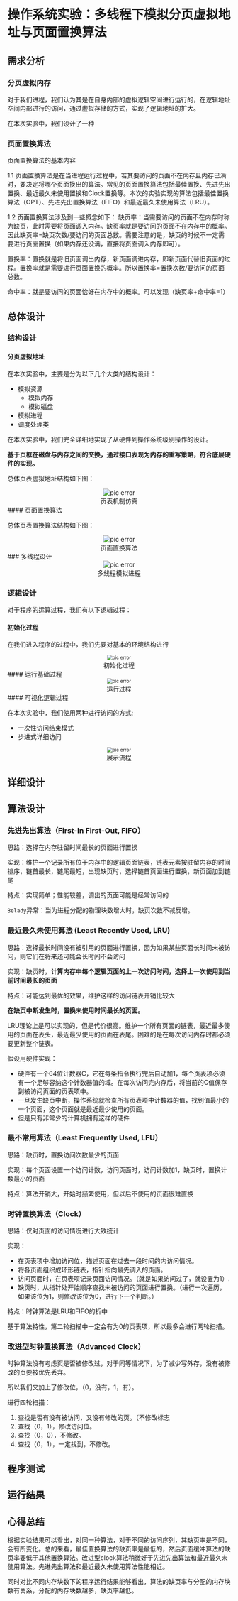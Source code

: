 # 操作系统实验：多线程下模拟分页虚拟地址与页面置换算法

## 需求分析

### 分页虚拟内存

对于我们进程，我们认为其是在自身内部的虚拟逻辑空间进行运行的，在逻辑地址空间内部进行的访问，通过虚拟存储的方式，实现了逻辑地址的扩大。

在本次实验中，我们设计了一种

### 页面置换算法

页面置换算法的基本内容

1.1 页面置换算法是在当进程运行过程中，若其要访问的页面不在内存且内存已满时，要决定将哪个页面换出的算法。常见的页面置换算法包括最佳置换、先进先出置换、最近最久未使用置换和Clock置换等。本次的实验实现的算法包括最佳置换算法（OPT）、先进先出置换算法（FIFO）和最近最久未使用算法（LRU）。

1.2 页面置换算法涉及到一些概念如下： 缺页率：当需要访问的页面不在内存时称为缺页，此时需要将页面调入内存。缺页率就是要访问的页面不在内存中的概率。因此缺页率=缺页次数/要访问的页面总数。需要注意的是，缺页的时候不一定需要进行页面置换（如果内存还没满，直接将页面调入内存即可）。

置换率：置换就是将旧页面调出内存，新页面调进内存，即新页面代替旧页面的过程。置换率就是需要进行页面置换的概率。所以置换率=置换次数/要访问的页面总数。

命中率：就是要访问的页面恰好在内存中的概率。可以发现（缺页率+命中率=1）



## 总体设计

### 结构设计

#### 分页虚拟地址

在本次实验中，主要是分为以下几个大类的结构设计：

- 模拟资源
  - 模拟内存
  - 模拟磁盘
- 模拟进程
- 调度处理类

在本次实验中，我们完全详细地实现了从硬件到操作系统级别操作的设计。

**基于页框在磁盘与内存之间的交换，通过接口表现为内存的重写策略，符合底层硬件的实现。**

总体页表虚拟地址结构如下图：

<div>
    <center>
    <img src=".\pics\xmind\页表机制仿真.png"
         alt="pic error"
         style="zoom:100%"/>
    <br>
	<text>页表机制仿真<text/>
    </center>
</div>
#### 页面置换算法

总体页表置换算法结构如下图：

<div>
    <center>
    <img src=".\pics\xmind\页面置换算法.png"
         alt="pic error"
         style="zoom:100%"/>
    <br>
	<text>页面置换算法<text/>
    </center>
</div>
### 多线程设计

<div>
    <center>
    <img src=".\pics\xmind\多线程模拟进程.png"
         alt="pic error"
         style="zoom:100%"/>
    <br>
	<text>多线程模拟进程<text/>
    </center>
</div>


### 逻辑设计

对于程序的运算过程，我们有以下逻辑过程：

#### 初始化过程

在我们进入程序的过程中，我们先要对基本的环境结构进行

<div>
    <center>
    <img src=".\pics\process\初始化过程.png"
         alt="pic error"
         style="zoom:75%"/>
    <br>
	<text>初始化过程<text/>
    </center>
</div>
#### 运行基础过程



<div>
    <center>
    <img src=".\pics\process\运行过程.png"
         alt="pic error"
         style="zoom:75%"/>
    <br>
	<text>运行过程<text/>
    </center>
</div>
#### 可视化逻辑过程

在本次实验中，我们使用两种进行访问的方式;

- 一次性访问结束模式
- 步进式详细访问

<div>
    <center>
    <img src=".\pics\process\展示流程.png"
         alt="pic error"
         style="zoom:75%"/>
    <br>
	<text>展示流程<text/>
    </center>
</div>



## 详细设计

## 算法设计

### 先进先出算法（First-In First-Out, FIFO）

思路：选择在内存驻留时间最长的页面进行置换

实现：维护一个记录所有位于内存中的逻辑页面链表，链表元素按驻留内存的时间排序，链首最长，链尾最短，出现缺页时，选择链首页面进行置换，新页面加到链尾

特点：实现简单；性能较差，调出的页面可能是经常访问的

`Belady`异常：当为进程分配的物理块数增大时，缺页次数不减反增。

### 最近最久未使用算法 (Least Recently Used, LRU)

思路：选择最长时间没有被引用的页面进行置换，因为如果某些页面长时间未被访问，则它们在将来还可能会长时间不会访问

实现：缺页时，**计算内存中每个逻辑页面的上一次访问时间，选择上一次使用到当前时间最长的页面**

特点：可能达到最优的效果，维护这样的访问链表开销比较大

**在缺页中断发生时，置换未使用时间最长的页面。**

LRU理论上是可以实现的，但是代价很高。维护一个所有页面的链表，最近最多使用的页面在表头，最近最少使用的页面在表尾。困难的是在每次访问内存时都必须要更新整个链表。

假设用硬件实现：

- 硬件有一个64位计数器C，它在每条指令执行完后自动加1，每个页表项必须有一个足够容纳这个计数器值的域。在每次访问完内存后，将当前的C值保存到被访问页面的页表项中。
- 一旦发生缺页中断，操作系统就检查所有页表项中计数器的值，找到值最小的一个页面，这个页面就是最近最少使用的页面。
- 但是只有非常少的计算机拥有这样的硬件

### 最不常用算法（Least Frequently Used, LFU）

思路：缺页时，置换访问次数最少的页面

实现：每个页面设置一个访问计数，访问页面时，访问计数加1，缺页时，置换计数最小的页面

特点：算法开销大，开始时频繁使用，但以后不使用的页面很难置换

### 时钟置换算法（Clock）

思路：仅对页面的访问情况进行大致统计

实现：

- 在页表项中增加访问位，描述页面在过去一段时间的内访问情况。
- 将各页面组织成环形链表，指针指向最先调入的页面。
- 访问页面时，在页表项记录页面访问情况。（就是如果访问过了，就设置为1）.
- 缺页时，从指针处开始顺序查找未被访问的页面进行置换。（进行一次遍历，如果该位为1，则修改该位为0，进行下一个判断。）

特点：时钟算法是LRU和FIFO的折中

基于算法特性，第二轮扫描中一定会有为0的页表项，所以最多会进行两轮扫描。

### 改进型时钟置换算法（Advanced Clock）

时钟算法没有考虑页是否被修改过，对于同等情况下，为了减少写外存，没有被修改的页要被优先丢弃。

所以我们又加上了修改位，（0，没有，1，有）。

进行四轮扫描：

1. 查找是否有没有被访问，又没有修改的页。（不修改标志
2. 查找（0，1），修改访问位。
3. 查找（0，0），不修改。
4. 查找（0，1），一定找到，不修改。

## 程序测试

## 运行结果

## 心得总结

根据实验结果可以看出，对同一种算法，对于不同的访问序列，其缺页率是不同，会有所变化。总的来看，最佳置换算法的缺页率是最低的，然后页面缓冲算法的缺页率要低于其他置换算法。改进型clock算法稍微好于先进先出算法和最近最久未使用算法。先进先出算法和最近最久未使用算法性能相近。

同时对比不同内存块数下的程序运行结果能够看出，算法的缺页率与分配的内存块数有关系，分配的内存块数越多，缺页率越低。
